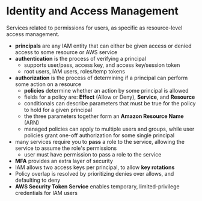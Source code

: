 # Identity and Access Management
Services related to permissions for users, as specific as resource-level access management.
- **principals** are any IAM entity that can either be given access or denied access to some resource or AWS service
- **authentication** is the process of verifying a principal
  - supports user/pass, access key, and access key/session token
  - root users, IAM users, roles/temp tokens
- **authorization** is the process of determining if a principal can perform some action on a resource
  - **policies** determine whether an action by some principal is allowed
  - fields for a policy are: **Effect** (Allow or Deny), **Service**, and **Resource**
  - conditionals can describe parameters that must be true for the policy to hold for a given principal
  - the three parameters together form an **Amazon Resource Name** (ARN)
  - managed policies can apply to multiple users and groups, while user policies grant one-off authorization for some single principal
- many services require you to **pass** a role to the service, allowing the service to assume the role's permissions
  - user must have permission to pass a role to the service
- **MFA** provides an extra layer of security
- IAM allows two access keys per principal, to allow **key rotations**
- Policy overlap is resolved by prioritizing denies over allows, and defaulting to deny
- **AWS Security Token Service** enables temporary, limited-privilege credentials for IAM users
